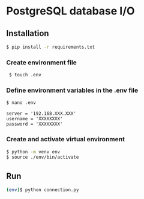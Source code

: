 # PostgreSQL database I/O

## Installation

```bash
$ pip install -r requirements.txt 
```

### Create environment file

```bash
 $ touch .env 
 ```

### Define environment variables in the .env file 

```bash
$ nano .env
```

```plaintext
server = '192.168.XXX.XXX'
username = 'XXXXXXXX'
password = 'XXXXXXXX'
```

### Create and activate virtual environment

```bash
$ python -m venv env
$ source ./env/bin/activate
```

## Run

```bash
(env)$ python connection.py
```
